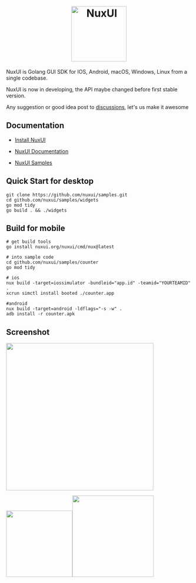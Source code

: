 <a href="https://nuxui.org/">
  <h1 align="center">
    <picture>
      <source height="150" media="(prefers-color-scheme: dark)" srcset="https://gitee.com/nuxui/website/raw/master/static/nuxui_logo_text.svg">
      <img alt="NuxUI" height="150" src="https://gitee.com/nuxui/website/raw/master/static/nuxui_logo_text.svg">
    </picture>
  </h1>
</a>

NuxUI is Golang GUI SDK for IOS, Android, macOS, Windows, Linux from a single codebase.

NuxUI is now in developing, the API maybe changed before first stable version.

Any suggestion or good idea post to [discussions](https://github.com/nuxui/nuxui/discussions), let's us make it awesome

## Documentation

* [Install NuxUI](https://nuxui.org/start/install/)

* [NuxUI Documentation](https://nuxui.org/)

* [NuxUI Samples](https://github.com/nuxui/samples)

## Quick Start for desktop
```
git clone https://github.com/nuxui/samples.git
cd github.com/nuxui/samples/widgets
go mod tidy
go build . && ./widgets
```

## Build for mobile
```
# get build tools
go install nuxui.org/nuxui/cmd/nux@latest

# into sample code
cd github.com/nuxui/samples/counter
go mod tidy

# ios
nux build -target=iossimulator -bundleid="app.id" -teamid="YOURTEAMID" .
xcrun simctl install booted ./counter.app

#android
nux build -target=android -ldflags="-s -w" . 
adb install -r counter.apk
```

## Screenshot

<img src="https://gitee.com/nuxui/website/raw/master/static/samples/screenshot_widgets.webp" width="400px" >

<img src="https://gitee.com/nuxui/website/raw/master/static/samples/screenshot_ios.webp" width="180px" ><img src="https://gitee.com/nuxui/website/raw/master/static/samples/screenshot_android.webp" width="221px" >
